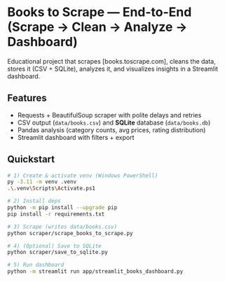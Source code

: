 # Books to Scrape — End-to-End (Scrape → Clean → Analyze → Dashboard)

Educational project that scrapes [books.toscrape.com], cleans the data, stores it (CSV + SQLite), analyzes it, and visualizes insights in a Streamlit dashboard.

## Features
- Requests + BeautifulSoup scraper with polite delays and retries
- CSV output (`data/books.csv`) and **SQLite** database (`data/books.db`)
- Pandas analysis (category counts, avg prices, rating distribution)
- Streamlit dashboard with filters + export

## Quickstart

```bash
# 1) Create & activate venv (Windows PowerShell)
py -3.11 -m venv .venv
.\.venv\Scripts\Activate.ps1

# 2) Install deps
python -m pip install --upgrade pip
pip install -r requirements.txt

# 3) Scrape (writes data/books.csv)
python scraper/scrape_books_to_scrape.py

# 4) (Optional) Save to SQLite
python scraper/save_to_sqlite.py

# 5) Run dashboard
python -m streamlit run app/streamlit_books_dashboard.py
